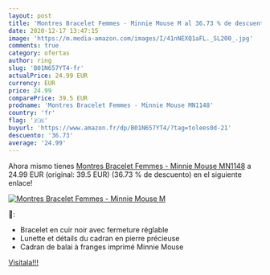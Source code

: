 ```yaml
---
layout: post
title: 'Montres Bracelet Femmes - Minnie Mouse M al 36.73 % de descuento'
date: 2020-12-17 13:47:15
image: 'https://m.media-amazon.com/images/I/41nNEXQ1aFL._SL200_.jpg'
comments: true
category: ofertas
author: ring
slug: 'B01N657YT4-fr'
actualPrice: 24.99 EUR
currency: EUR
price: 24.99
comparePrice: 39.5 EUR
prodname: 'Montres Bracelet Femmes - Minnie Mouse MN1148'
country: 'fr'
flag: '🇫🇷'
buyurl: 'https://www.amazon.fr/dp/B01N657YT4/?tag=tolees0d-21'
descuento: '36.73'
average: '24.99'
---
```


Ahora mismo tienes [Montres Bracelet Femmes - Minnie Mouse MN1148](https://www.amazon.fr/dp/B01N657YT4/?tag=tolees0d-21) a 24.99 EUR (original: 39.5 EUR) (36.73 %  de descuento) en el siguiente enlace!

[![Montres Bracelet Femmes - Minnie Mouse M](https://m.media-amazon.com/images/I/41nNEXQ1aFL._SL200_.jpg)](https://www.amazon.fr/dp/B01N657YT4/?tag=tolees0d-21)

🔎:

- Bracelet en cuir noir avec fermeture réglable
- Lunette et détails du cadran en pierre précieuse
- Cadran de balai à franges imprimé Minnie Mouse

[Visítala!!!](https://www.amazon.fr/dp/B01N657YT4/?tag=tolees0d-21)
